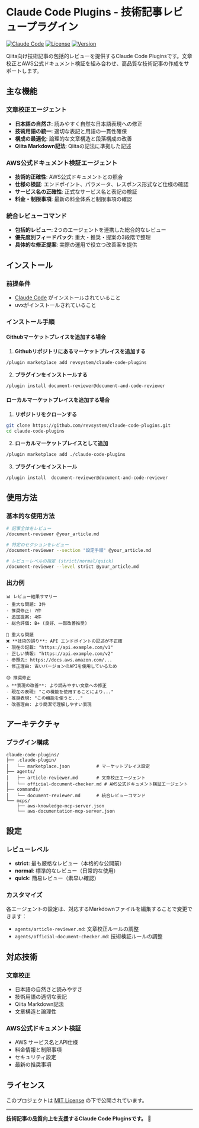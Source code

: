 # Claude Code Plugins - 技術記事レビュープラグイン

[![Claude Code](https://img.shields.io/badge/Claude%20Code-Plugins-blue)](https://docs.claude.com/en/docs/claude-code/plugins)
[![License](https://img.shields.io/badge/license-MIT-green.svg)](LICENSE)
[![Version](https://img.shields.io/badge/version-0.0.1-orange.svg)](.claude-plugin/marketplace.json)

Qiita向け技術記事の包括的レビューを提供するClaude Code Pluginsです。文章校正とAWS公式ドキュメント検証を組み合わせ、高品質な技術記事の作成をサポートします。

## 主な機能

### 文章校正エージェント
- **日本語の自然さ**: 読みやすく自然な日本語表現への修正
- **技術用語の統一**: 適切な表記と用語の一貫性確保
- **構成の最適化**: 論理的な文章構造と段落構成の改善
- **Qiita Markdown記法**: Qiitaの記法に準拠した記述

### AWS公式ドキュメント検証エージェント
- **技術的正確性**: AWS公式ドキュメントとの照合
- **仕様の検証**: エンドポイント、パラメータ、レスポンス形式など仕様の確認
- **サービス名の正確性**: 正式なサービス名と表記の検証
- **料金・制限事項**: 最新の料金体系と制限事項の確認

### 統合レビューコマンド
- **包括的レビュー**: 2つのエージェントを連携した総合的なレビュー
- **優先度別フィードバック**: 重大・推奨・提案の3段階で整理
- **具体的な修正提案**: 実際の運用で役立つ改善案を提供

## インストール

### 前提条件
- [Claude Code](https://docs.claude.com/en/docs/claude-code/overview) がインストールされていること
- uvxがインストールされていること

### インストール手順

#### Githubマーケットプレイスを追加する場合
1. **Githubリポジトリにあるマーケットプレイスを追加する**
```bash
/plugin marketplace add revsystem/claude-code-plugins
```

2. **プラグインをインストールする**
```bash
/plugin install document-reviewer@document-and-code-reviewer
```

#### ローカルマーケットプレイスを追加する場合
1. **リポジトリをクローンする**
```bash
git clone https://github.com/revsystem/claude-code-plugins.git
cd claude-code-plugins
```

2. **ローカルマーケットプレイスとして追加**
```bash
/plugin marketplace add ./claude-code-plugins
```

3. **プラグインをインストール**
```bash
/plugin install  document-reviewer@document-and-code-reviewer
```

## 使用方法

### 基本的な使用方法

```bash
# 記事全体をレビュー
/document-reviewer @your_article.md
```

```bash
# 特定のセクションをレビュー
/document-reviewer --section "設定手順" @your_article.md
```

```bash
# レビューレベルの指定 (strict/normal/quick)
/document-reviewer --level strict @your_article.md
```

### 出力例

```
📊 レビュー結果サマリー
- 重大な問題: 3件
- 推奨修正: 7件
- 追加提案: 4件
- 総合評価: B+ (良好、一部改善推奨)

🔴 重大な問題
❌ **技術的誤り**: API エンドポイントの記述が不正確
- 現在の記載: "https://api.example.com/v1"
- 正しい情報: "https://api.example.com/v2"
- 参照先: https://docs.aws.amazon.com/...
- 修正理由: 古いバージョンのAPIを使用しているため

🟡 推奨修正
⚠️ **表現の改善**: より読みやすい文章への修正
- 現在の表現: "この機能を使用することにより..."
- 推奨表現: "この機能を使うと..."
- 改善理由: より簡潔で理解しやすい表現
```

## アーキテクチャ

### プラグイン構成

```console
claude-code-plugins/
├── .claude-plugin/
│   └── marketplace.json          # マーケットプレイス設定
├── agents/
│   ├── article-reviewer.md       # 文章校正エージェント
│   └── official-document-checker.md # AWS公式ドキュメント検証エージェント
├── commands/
│   └── document-reviewer.md      # 統合レビューコマンド
└── mcps/
    ├── aws-knowledge-mcp-server.json
    └── aws-documentation-mcp-server.json
```

## 設定

### レビューレベル

- **strict**: 最も厳格なレビュー（本格的な公開前）
- **normal**: 標準的なレビュー（日常的な使用）
- **quick**: 簡易レビュー（素早い確認）

### カスタマイズ

各エージェントの設定は、対応するMarkdownファイルを編集することで変更できます：

- `agents/article-reviewer.md`: 文章校正ルールの調整
- `agents/official-document-checker.md`: 技術検証ルールの調整

## 対応技術

### 文章校正
- 日本語の自然さと読みやすさ
- 技術用語の適切な表記
- Qiita Markdown記法
- 文章構造と論理性

### AWS公式ドキュメント検証
- AWS サービス名とAPI仕様
- 料金情報と制限事項
- セキュリティ設定
- 最新の推奨事項

## ライセンス

このプロジェクトは [MIT License](LICENSE) の下で公開されています。

---

**技術記事の品質向上を支援するClaude Code Pluginsです。** 🚀

